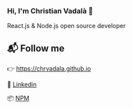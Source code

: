 ### Hi, I'm Christian Vadalà :wave:
React.js & Node.js open source developer

## :mailbox_with_mail: Follow me

:point_right: https://chrvadala.github.io

:briefcase: [Linkedin](https://www.linkedin.com/in/chrvadala)

:package: [NPM](https://www.npmjs.com/~chr.vadala)
